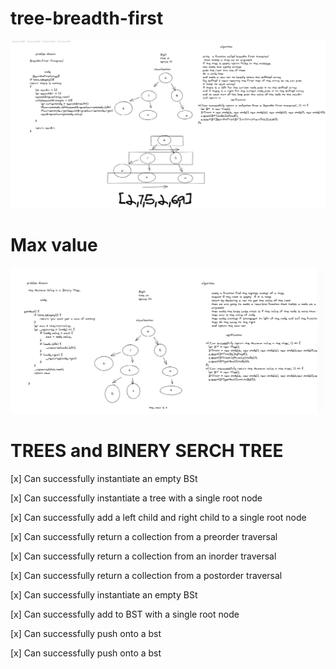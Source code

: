 # tree-breadth-first
![BTF](BTF1.png)


# Max value
![max](max.png)


# TREES and BINERY SERCH TREE 


[x] Can successfully instantiate an empty BSt




[x] Can successfully instantiate a tree with a single root node


[x] Can successfully add a left child and right child to a single root node


[x] Can successfully return a collection from a preorder traversal


[x] Can successfully return a collection from an inorder traversal


[x] Can successfully return a collection from a postorder traversal


[x] Can successfully instantiate an empty BSt


[x] Can successfully add to BST with a single root node

[x] Can successfully push onto a bst


[x] Can successfully push onto a bst


